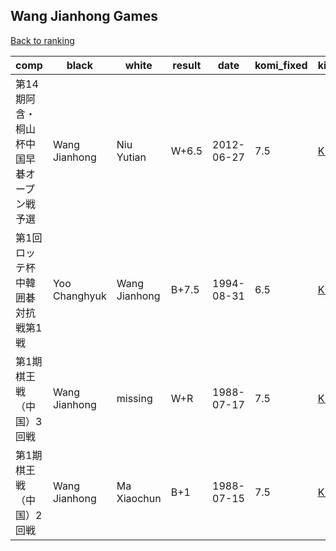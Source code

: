 ## Wang Jianhong Games

[Back to ranking](../../index.md)




| **comp** | **black** | **white** | **result** | **date** | **komi_fixed** | **kifu** | 
| --- | --- | --- | --- | --- | --- | --- |
| 第14期阿含・桐山杯中国早碁オープン戦予選 | Wang Jianhong | Niu Yutian | W+6.5 | 2012-06-27 | 7.5 | [Kifu](https://kifudepot.net/kifucontents.php?id=QBFVBczWePXjorQuVLGSbQ%3D%3D) | 
| 第1回ロッテ杯中韓囲碁対抗戦第1戦 | Yoo Changhyuk | Wang Jianhong | B+7.5 | 1994-08-31 | 6.5 | [Kifu](https://kifudepot.net/kifucontents.php?id=sWGsFeHWdctKBMU%2FUwJivw%3D%3D) | 
| 第1期棋王戦（中国）3回戦 | Wang Jianhong | missing | W+R | 1988-07-17 | 7.5 | [Kifu](https://kifudepot.net/kifucontents.php?id=yry2y9w72aLd59QZvhL9Zg%3D%3D) | 
| 第1期棋王戦（中国）2回戦 | Wang Jianhong | Ma Xiaochun | B+1 | 1988-07-15 | 7.5 | [Kifu](https://kifudepot.net/kifucontents.php?id=Qk9DDdybjqzWzfN3mIYX5Q%3D%3D) |




